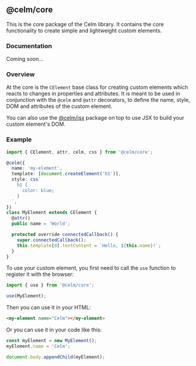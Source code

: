 ## @celm/core

This is the core package of the Celm library. It contains the core functionality to create simple and lightweight custom
elements.

### Documentation

Coming soon...

### Overview

At the core is the `CElement` base class for creating custom elements which reacts to changes in properties and
attributes. It is meant to be used in conjunction with the `@celm` and `@attr` decorators, to define the name, style,
DOM and attributes of the custom element.

You can also use the [@celm/jsx](../jsx/README.md) package on top to use JSX to build your custom element's DOM.

### Example

```ts
import { CElement, attr, celm, css } from '@celm/core';

@celm({
  name: 'my-element',
  template: [document.createElement('h1')],
  style: css`
    h1 {
      color: blue;
    }
  `,
})
class MyElement extends CElement {
  @attr()
  public name = 'World';

  protected override connectedCallback() {
    super.connectedCallback();
    this.template[0].textContent = `Hello, ${this.name}!`;
  }
}
```

To use your custom element, you first need to call the `use` function to register it with the browser:

```ts
import { use } from '@celm/core';

use(MyElement);
```

Then you can use it in your HTML:

```html
<my-element name="Celm"></my-element>
```

Or you can use it in your code like this:

```ts
const myElement = new MyElement();
myElement.name = 'Celm';

document.body.appendChild(myElement);
```
